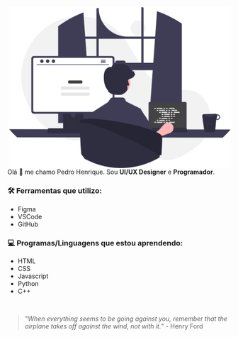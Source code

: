 <p align="center">
    <img src="home.svg" min-width="500px" max-width="500px" width="500px" align="right" src="https://github.com/Pedro-Henrique05/Pedro-Henrique05/blob/main/home.svg">

Olá 👋 me chamo Pedro Henrique. Sou <b>UI/UX Designer</b> e <b>Programador</b>.
<br>

### 🛠 Ferramentas que utilizo:
- Figma
- VSCode
- GitHub

### 💻 Programas/Linguagens que estou aprendendo:
- HTML
- CSS
- Javascript
- Python
- C++

<br>

> "*When everything seems to be going against you, remember that the airplane takes off against the wind, not with it.*" - Henry Ford
